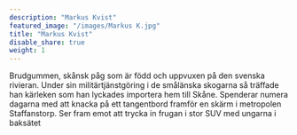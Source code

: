 ```yaml
---
description: "Markus Kvist"
featured_image: "/images/Markus K.jpg"
title: "Markus Kvist"
disable_share: true
weight: 1
---
```


Brudgummen, skånsk påg som är född och uppvuxen på den svenska rivieran. Under sin militärtjänstgöring i de smålänska skogarna så träffade han kärleken som han lyckades importera hem till Skåne. Spenderar numera dagarna med att knacka på ett tangentbord framför en skärm i metropolen Staffanstorp. Ser fram emot att trycka in frugan i stor SUV med ungarna i baksätet
